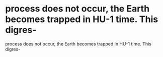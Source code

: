 # process does not occur, the Earth becomes trapped in HU-1 time. This digres-

process does not occur, the Earth becomes trapped in HU-1 time. This digres-